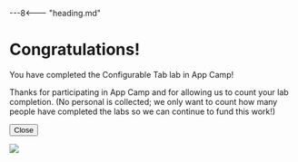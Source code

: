 ---8<--- "heading.md"

# Congratulations!

You have completed the Configurable Tab lab in App Camp!

Thanks for participating in App Camp and for allowing us to count your lab completion. (No personal is collected; we only want to count how many people have completed the labs so we can continue to fund this work!)

<button type="button" onclick="window.close();">Close</button>

<img src="https://pnptelemetry.azurewebsites.net/app-camp/congrats/configurable-tab" />

